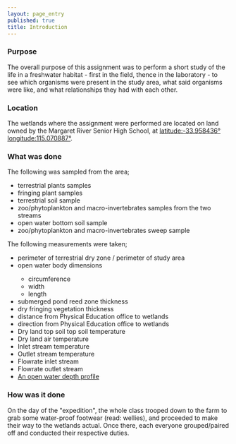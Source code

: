 ```yaml
---
layout: page_entry
published: true
title: Introduction
---
```


### Purpose
The overall purpose of this assignment was to perform a short study of the life in a freshwater habitat - first in the field, thence in the laboratory - to see which organisms were present in the study area, what said organisms were like, and what relationships they had with each other.

### Location
The wetlands where the assignment were performed are located on land owned by the Margaret River Senior High School, at
[latitude:-33.958436&deg; longitude:115.070887&deg;](http://www.nearmap.com/?q=@-33.958432,115.070962&ll=-33.958432,115.070962&z=18&t=h&nmd=201009230).

### What was done
<dl>
    <dt>The following was sampled from the area;</dt>
    <ul class="less_on_bottom">
        <li>terrestrial plants samples</li>
        <li>fringing plant samples</li>
        <li>terrestrial soil sample</li>
        <li>zoo/phytoplankton and macro-invertebrates samples from the two streams</li>
        <li>open water bottom soil sample</li>
        <li>zoo/phytoplankton and macro-invertebrates sweep sample</li>
    </ul>
</dl>

<dl>
    <dt>The following measurements were taken;</dt>
    <ul>
        <li>perimeter of terrestrial dry zone / perimeter of study area</li>
        <li>open water body dimensions</li>
        <ul class="less_on_bottom">
            <li>circumference</li>
            <li>width</li>
            <li>length</li>
        </ul>
        <li>submerged pond reed zone thickness</li>
        <li>dry fringing vegetation thickness</li>
        <li>distance from Physical Education office to wetlands</li> <!-- 372.10456273584219 meters -->
        <li>direction from Physical Education office to wetlands</li>
        <li>Dry land top soil top soil temperature</li>
        <li>Dry land air temperature</li>
        <li>Inlet stream temperature</li>
        <li>Outlet stream temperature</li>
        <li>Flowrate inlet stream</li>
        <li>Flowrate outlet stream</li>
        <li><a href="/bio/in-general">An open water depth profile</a></li>
    </ul>
</dl>


### How was it done
On the day of the "expedition", the whole class trooped down to the farm to grab some water-proof footwear (read: wellies), and proceeded to make their way to the wetlands actual. Once there, each everyone grouped/paired off and conducted their respective duties.